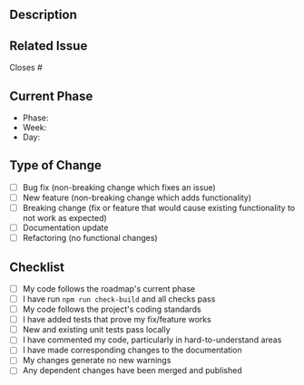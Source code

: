## Description
<!-- Describe your changes in detail -->

## Related Issue
<!-- Please link to the issue here -->
Closes #

## Current Phase
<!-- Which phase of the roadmap does this PR belong to? -->
- Phase: 
- Week: 
- Day: 

## Type of Change
<!-- What types of changes does your code introduce? Put an `x` in all the boxes that apply: -->
- [ ] Bug fix (non-breaking change which fixes an issue)
- [ ] New feature (non-breaking change which adds functionality)
- [ ] Breaking change (fix or feature that would cause existing functionality to not work as expected)
- [ ] Documentation update
- [ ] Refactoring (no functional changes)

## Checklist
<!-- Go over all the following points, and put an `x` in all the boxes that apply. -->
- [ ] My code follows the roadmap's current phase
- [ ] I have run `npm run check-build` and all checks pass
- [ ] My code follows the project's coding standards
- [ ] I have added tests that prove my fix/feature works
- [ ] New and existing unit tests pass locally
- [ ] I have commented my code, particularly in hard-to-understand areas
- [ ] I have made corresponding changes to the documentation
- [ ] My changes generate no new warnings
- [ ] Any dependent changes have been merged and published
